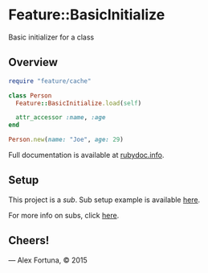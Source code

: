 
Feature::BasicInitialize
========================

Basic initializer for a class

Overview
--------

```ruby
require "feature/cache"

class Person
  Feature::BasicInitialize.load(self)

  attr_accessor :name, :age
end

Person.new(name: "Joe", age: 29)
```

Full documentation is available at [rubydoc.info](http://www.rubydoc.info/github/dadooda/feature_basic_initialize/Feature/BasicInitialize).


Setup
-----

This project is a *sub*. Sub setup example is available [here](https://github.com/dadooda/subs#setup).

For more info on subs, click [here](https://github.com/dadooda/subs).


Cheers!
-------

&mdash; Alex Fortuna, &copy; 2015
